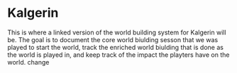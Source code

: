 # Kalgerin

This is where a linked version of the world building system for Kalgerin will be. The goal is to document the core world biulding sesson that we was played to start the world, track the enriched world biulding that is done as the world is played in, and keep track of the impact the playters have on the world.
change